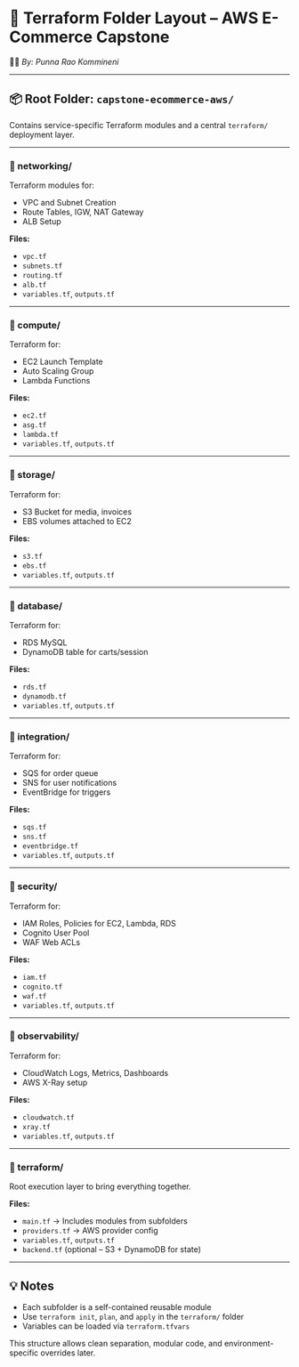 # 📁 Terraform Folder Layout – AWS E-Commerce Capstone
👨‍💻 *By: Punna Rao Kommineni*

---

## 📦 Root Folder: `capstone-ecommerce-aws/`
Contains service-specific Terraform modules and a central `terraform/` deployment layer.

---

### 🔹 networking/
Terraform modules for:
- VPC and Subnet Creation
- Route Tables, IGW, NAT Gateway
- ALB Setup

**Files:**
- `vpc.tf`
- `subnets.tf`
- `routing.tf`
- `alb.tf`
- `variables.tf`, `outputs.tf`

---

### 🔹 compute/
Terraform for:
- EC2 Launch Template
- Auto Scaling Group
- Lambda Functions

**Files:**
- `ec2.tf`
- `asg.tf`
- `lambda.tf`
- `variables.tf`, `outputs.tf`

---

### 🔹 storage/
Terraform for:
- S3 Bucket for media, invoices
- EBS volumes attached to EC2

**Files:**
- `s3.tf`
- `ebs.tf`
- `variables.tf`, `outputs.tf`

---

### 🔹 database/
Terraform for:
- RDS MySQL
- DynamoDB table for carts/session

**Files:**
- `rds.tf`
- `dynamodb.tf`
- `variables.tf`, `outputs.tf`

---

### 🔹 integration/
Terraform for:
- SQS for order queue
- SNS for user notifications
- EventBridge for triggers

**Files:**
- `sqs.tf`
- `sns.tf`
- `eventbridge.tf`
- `variables.tf`, `outputs.tf`

---

### 🔹 security/
Terraform for:
- IAM Roles, Policies for EC2, Lambda, RDS
- Cognito User Pool
- WAF Web ACLs

**Files:**
- `iam.tf`
- `cognito.tf`
- `waf.tf`
- `variables.tf`, `outputs.tf`

---

### 🔹 observability/
Terraform for:
- CloudWatch Logs, Metrics, Dashboards
- AWS X-Ray setup

**Files:**
- `cloudwatch.tf`
- `xray.tf`
- `variables.tf`, `outputs.tf`

---

### 🔹 terraform/
Root execution layer to bring everything together.

**Files:**
- `main.tf` → Includes modules from subfolders
- `providers.tf` → AWS provider config
- `variables.tf`, `outputs.tf`
- `backend.tf` (optional – S3 + DynamoDB for state)

---

## 💡 Notes
- Each subfolder is a self-contained reusable module
- Use `terraform init`, `plan`, and `apply` in the `terraform/` folder
- Variables can be loaded via `terraform.tfvars`

This structure allows clean separation, modular code, and environment-specific overrides later.

